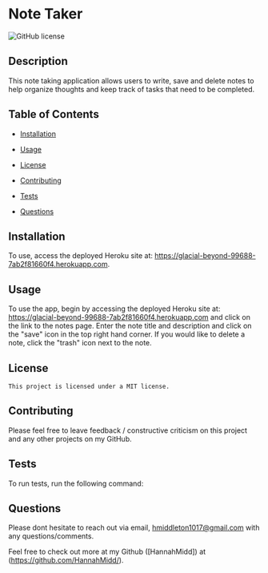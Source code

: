 # Note Taker
  ![GitHub license](https://img.shields.io/badge/license-MIT-blue.svg)
  
  ## Description
  
  This note taking application allows users to write, save and delete notes to help organize thoughts and keep track of tasks that need to be completed. 

## Table of Contents 

* [Installation](#installation)

* [Usage](#usage)

* [License](#license)

* [Contributing](#Contributions)

* [Tests](#test)

* [Questions](#questions)

## Installation

To use, access the deployed Heroku site at: https://glacial-beyond-99688-7ab2f81660f4.herokuapp.com.


## Usage

To use the app, begin by accessing the deployed Heroku site at: https://glacial-beyond-99688-7ab2f81660f4.herokuapp.com and click on the link to the notes page. Enter the note title and description and click on the "save" icon in the top right hand corner. If you would like to delete a note, click the "trash" icon next to the note. 

## License

    This project is licensed under a MIT license.
  
## Contributing

Please feel free to leave feedback / constructive criticism on this project and any other projects on my GitHub. 

## Tests

To run tests, run the following command:


## Questions

Please dont hesitate to reach out via email, hmiddleton1017@gmail.com with any questions/comments.

Feel free to check out more at my Github ([HannahMidd]) at 
(https://github.com/HannahMidd/).

